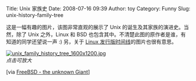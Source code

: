 Title: Unix 家族史
Date: 2008-07-16 09:39
Author: toy
Category: Funny
Slug: unix-history-family-tree

这是一幅有趣的图片，该图非常直观的展示了 Unix
的诞生及其家族的演进史。当然，除了 Unix 之外，Linux 和 BSD
也包含其中。不清楚此图的原作者是谁，有知道的同学还望说一声 :) 另，关于
[Linux
发行版时间线](http://linuxtoy.org/archives/linux_distro_timeline.html)的图片也很有意思。

[![unix\_family\_history\_tree\_1600x1200.jpg](http://i.linuxtoy.org/i/2008/07/unix_family_history_tree_1600x1200-thumb.jpg)](http://i.linuxtoy.org/i/2008/07/unix_family_history_tree_1600x1200.jpg)  
*点击可放大*

[via [FreeBSD - the unknown
Giant](http://www.freebsdnews.net/2008/07/15/unix-history-family-tree/)]
